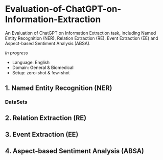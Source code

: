 # Evaluation-of-ChatGPT-on-Information-Extraction

An Evaluation of ChatGPT on Information Extraction task, including Named Entity Recognition (NER), Relation Extraction (RE), Event Extraction (EE) and Aspect-based Sentiment Analysis (ABSA).

*In progress* 
* Language: English
* Domain: General & Biomedical
* Setup: zero-shot & few-shot

## 1. Named Entity Recognition (NER)

### DataSets


## 2. Relation Extraction (RE)


## 3. Event Extraction (EE)


## 4. Aspect-based Sentiment Analysis (ABSA)




